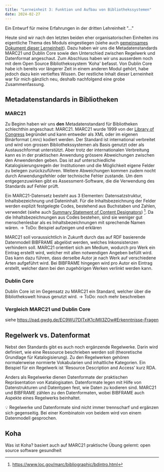```yaml
---
title: "Lerneinheit 3: Funktion und Aufbau von Bibliothekssystemen"
date: 2024-02-27
---
```


Ein Entwurf für meine Erfahrungen in der dritten Lehreinheit "..."

Heute sind wir nach den letzten beiden eher organisatorischen Einheiten ins eigentliche Thema des Moduls eingestiegen (siehe auch [gemeinsames Dokument dieser Lerneinheit](https://pad.gwdg.de/EC9WU7DITxiK1ciMll3ZOw)). Dazu haben wir uns die Metadatenstandards MARC21 und Dublin Core sowie den Unterschied zwischen Regelwerk und Datenformat angeschaut. Zum Abschluss haben wir uns ausserdem noch mit dem Open Source Bibliothekssystem 'Koha' befasst. Von Dublin Core habe ich bereits vor längerer Zeit in einem anderen Modul gehört, habe jedoch dazu kein vertieftes Wissen. Der restliche Inhalt dieser Lerneinheit war für mich gänzlich neu, deshalb nachfolgend eine grobe Zusammenfassung.

## Metadatenstandards in Bibliotheken
### MARC21
Zu Beginn haben wir uns **den** Metadatenstandard für Bibliotheken schlechthin angeschaut: MARC21. MARC21 wurde 1999 von der [Library of Congress](https://www.loc.gov) begründet und kann entweder als XML oder im eigenen Binärformat (.mrc) kodiert werden. Der Standard ist international verbreitet und wird von grossen Bibliothekssystemen als Basis genutzt oder als Austauschformat unterstützt. Aber trotz der internationalen Verbreitung kann es in der praktischen Anwendung grössere Abweichungen zwischen den Anwendenden geben. Das ist auf unterschiedliche Katalogisierungsregeln der Institutionen und die Möglichkeit eigene Felder zu belegen zurückzuführen. Weitere Abweichungen kommen zudem nocht durch Anwendungsfehler oder technische Fehler zustande. Um dem entgegenzuwirken gibt es Assessment-Software, die die Verwendung des Standards auf Fehler prüft.

Ein MARC21-Datensetz besteht aus 3 Elementen: Datensatzstruktur, Inhaltsbezeichnung und Dateninhalt. Für die Inhaltsbezeichnung der Felder werden explizit festgelegte Codes, bestehend aus Buchstaben und Zahlen, verwendet (siehe auch [Summary Statement of Content Designators](https://www.loc.gov/marc/bibliographic/bdsummary.html)) [^1]. Da die Inhaltsbezeichnungen aus Codes bestehen, sind sie weniger gut menschenlesbar als es Inhaltsbezeichnungen mit sprechende Namen wären.
-> ToDo: Beispiel aufzeigen und erklären

MARC21 soll voraussichtlich in Zukunft durch das auf RDF basierende Datenmodell BIBFRAME abgelöst werden, welches Inkonsistenzen verhindern soll. MARC21 orientiert sich am Medium, wodurch pro Werk ein Eintrag erstellt wird, welcher mit allen notwendigen Angeben befüllt wird. Das kann dazu führen, dass derselbe Autor je nach Werk auf verschiedene Arten aufgeführt wird. Bei BIBFRAME hingegen wird pro Autor ein Eintrag erstellt, welcher dann bei den zugehörigen Werken verlinkt werden kann.

### Dublin Core
Dublin Core ist im Gegensatz zu MARC21 ein Standard, welcher über die Bibliothekswelt hinaus genutzt wird.
-> ToDo: noch mehr beschreiben 

### Vergleich MARC21 und Dublin Core
siehe https://pad.gwdg.de/EC9WU7DITxiK1ciMll3ZOw#Erkenntnisse-Fragen

## Regelwerk vs. Datenformat
Nebst den Standards gibt es auch noch ergänzende Regelwerke. Darin wird definiert, wie eine Ressource beschrieben werden soll (theoretische Grundlage für Katalogisierung). Zu den Regelwerken gehören normalerweise normierte Vokabularien und inhaltliche Kategorien. Ein Beispiel für ein Regelwerk ist 'Resource Description and Access' kurz RDA.

Anders als Regelwerke dienen Datenformate der praktischen Repräsentation von Katalogisaten. Datenformate legen mit Hilfe von Datenstrukturen und Datentypen fest, wie Daten zu kodieren sind. MARC21 und BIBFRAME zählen zu den Datenformaten, wobei BIBFRAME auch Aspekte eines Regelwerks beinhaltet.

💡 Regelwerke und Datenformate sind nicht immer trennscharf und ergänzen sich gegenseitig. Bei einer Kombinatoin von beidem wird von einem Datenmodell gesprochen.


## Koha
Was ist Koha?
basiert auch auf MARC21
praktische Übung
gelernt: open source software gesundheit


[^1]: https://www.loc.gov/marc/bibliographic/bdintro.html
